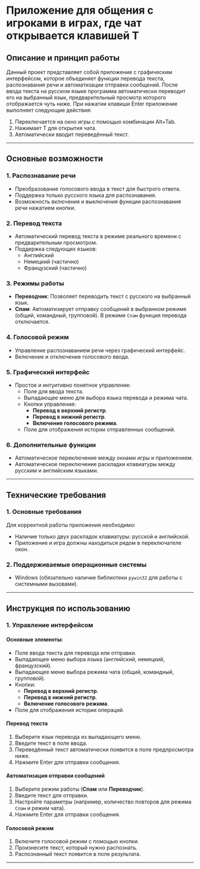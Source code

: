 # Приложение для общения с игроками в играх, где чат открывается клавишей T

## Описание и принцип работы
Данный проект представляет собой приложение с графическим интерфейсом, которое объединяет функции перевода текста, распознавания речи и автоматизации отправки сообщений. После ввода текста на русском языке программа автоматически переводит его на выбранный язык, предварительный просмотр которого отображается чуть ниже. При нажатии клавиши Enter приложение выполняет следующие действия:
1. Переключается на окно игры с помощью комбинации Alt+Tab.
2. Нажимает T для открытия чата.
3. Автоматически вводит переведённый текст.

---

## Основные возможности

### 1. **Распознавание речи**
- Преобразование голосового ввода в текст для быстрого ответа.
- Поддержка только русского языка для распознавания.
- Возможность включения и выключения функции распознавания речи нажатием кнопки.

### 2. **Перевод текста**
- Автоматический перевод текста в режиме реального времени с предварительным просмотром.
- Поддержка следующих языков:
  - Английский
  - Немецкий (частично)
  - Французский (частично)

### 3. **Режимы работы**
- **Переводчик**: Позволяет переводить текст с русского на выбранный язык.
- **Спам**: Автоматизирует отправку сообщений в выбранном режиме (общий, командный, групповой). В режиме `Спам` функция перевода отключается.

### 4. **Голосовой режим**
- Управление распознаванием речи через графический интерфейс.
- Включение и отключение голосового ввода.

### 5. **Графический интерфейс**
- Простое и интуитивно понятное управление:
  - Поле для ввода текста.
  - Выпадающее меню для выбора языка перевода и режима чата.
  - Кнопки управления:
    - **Перевод в верхний регистр**.
    - **Перевод в нижний регистр**.
    - **Включение голосового режима**.
  - Поле для отображения истории отправленных сообщений.

### 6. **Дополнительные функции**
- Автоматическое переключение между окнами игры и приложением.
- Автоматическое переключение раскладки клавиатуры между русским и английским языками.

---

## Технические требования

### 1. **Основные требования**
Для корректной работы приложения необходимо:
- Наличие только двух раскладок клавиатуры: русской и английской.
- Приложение и игра должны находиться рядом в переключателе окон.

### 2. **Поддерживаемые операционные системы**
- Windows (обязательно наличие библиотеки `pywin32` для работы с системными вызовами).

---

## Инструкция по использованию

### 1. Управление интерфейсом
#### Основные элементы:
- Поле ввода текста для перевода или отправки.
- Выпадающее меню выбора языка (английский, немецкий, французский).
- Выпадающее меню выбора режима чата (общий, командный, групповой).
- Кнопки:
  - **Перевод в верхний регистр**.
  - **Перевод в нижний регистр**.
  - **Включение голосового режима**.
- Поле для отображения истории операций.

#### Перевод текста
1. Выберите язык перевода из выпадающего меню.
2. Введите текст в поле ввода.
3. Переведённый текст автоматически появится в поле предпросмотра ниже.
4. Нажмите Enter для отправки сообщения.

#### Автоматизация отправки сообщений
1. Выберите режим работы (**Спам** или **Переводчик**).
2. Введите текст для отправки.
3. Настройте параметры (например, количество повторов для режима `Спам` и режим чата).
4. Нажмите Enter для отправки сообщения.

#### Голосовой режим
1. Включите голосовой режим с помощью кнопки.
2. Произнесите текст, который нужно распознать.
3. Распознанный текст появится в поле результата.

---
